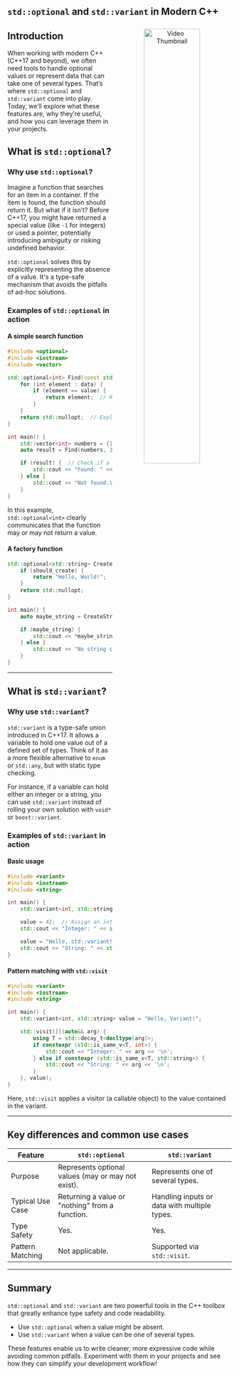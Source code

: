
**`std::optional` and `std::variant` in Modern C++**
--

<p align="center">
  <a href="https://youtu.be/dummy_link"><img src="https://img.youtube.com/vi/dummy_link/maxresdefault.jpg" alt="Video Thumbnail" align="right" width=50% style="margin: 0.5rem"></a>
</p>

## **Introduction**

When working with modern C++ (C++17 and beyond), we often need tools to handle optional values or represent data that can take one of several types. That’s where `std::optional` and `std::variant` come into play. Today, we’ll explore what these features are, why they’re useful, and how you can leverage them in your projects.


## **What is `std::optional`?**

### Why use `std::optional`?

Imagine a function that searches for an item in a container. If the item is found, the function should return it. But what if it isn’t? Before C++17, you might have returned a special value (like `-1` for integers) or used a pointer, potentially introducing ambiguity or risking undefined behavior.

`std::optional` solves this by explicitly representing the absence of a value. It's a type-safe mechanism that avoids the pitfalls of ad-hoc solutions.

### Examples of `std::optional` in action

#### A simple search function

````cpp
#include <optional>
#include <iostream>
#include <vector>

std::optional<int> Find(const std::vector<int>& data, int value) {
    for (int element : data) {
        if (element == value) {
            return element;  // Return the value if found
        }
    }
    return std::nullopt;  // Explicitly indicate "no value"
}

int main() {
    std::vector<int> numbers = {1, 2, 3, 4, 5};
    auto result = Find(numbers, 3);

    if (result) {  // Check if a value exists
        std::cout << "Found: " << *result << '\n';
    } else {
        std::cout << "Not found.\n";
    }
}
````
In this example, `std::optional<int>` clearly communicates that the function may or may not return a value.

#### A factory function

````cpp
std::optional<std::string> CreateString(bool should_create) {
    if (should_create) {
        return "Hello, World!";
    }
    return std::nullopt;
}

int main() {
    auto maybe_string = CreateString(true);

    if (maybe_string) {
        std::cout << *maybe_string << '\n';
    } else {
        std::cout << "No string created.\n";
    }
}
````
---

## **What is `std::variant`?**

### Why use `std::variant`?

`std::variant` is a type-safe union introduced in C++17. It allows a variable to hold one value out of a defined set of types. Think of it as a more flexible alternative to `enum` or `std::any`, but with static type checking.

For instance, if a variable can hold either an integer or a string, you can use `std::variant` instead of rolling your own solution with `void*` or `boost::variant`.

### Examples of `std::variant` in action

#### Basic usage

````cpp
#include <variant>
#include <iostream>
#include <string>

int main() {
    std::variant<int, std::string> value;

    value = 42;  // Assign an integer
    std::cout << "Integer: " << std::get<int>(value) << '\n';

    value = "Hello, std::variant!";  // Assign a string
    std::cout << "String: " << std::get<std::string>(value) << '\n';
}
````
#### Pattern matching with `std::visit`

````cpp
#include <variant>
#include <iostream>
#include <string>

int main() {
    std::variant<int, std::string> value = "Hello, Variant!";

    std::visit([](auto&& arg) {
        using T = std::decay_t<decltype(arg)>;
        if constexpr (std::is_same_v<T, int>) {
            std::cout << "Integer: " << arg << '\n';
        } else if constexpr (std::is_same_v<T, std::string>) {
            std::cout << "String: " << arg << '\n';
        }
    }, value);
}
````
Here, `std::visit` applies a visitor (a callable object) to the value contained in the variant.

---

## **Key differences and common use cases**

| Feature           | `std::optional`                                      | `std::variant`                                  |
|--------------------|------------------------------------------------------|------------------------------------------------|
| Purpose           | Represents optional values (may or may not exist).   | Represents one of several types.              |
| Typical Use Case  | Returning a value or "nothing" from a function.       | Handling inputs or data with multiple types.  |
| Type Safety       | Yes.                                                  | Yes.                                           |
| Pattern Matching  | Not applicable.                                       | Supported via `std::visit`.                   |

---

## **Summary**

`std::optional` and `std::variant` are two powerful tools in the C++ toolbox that greatly enhance type safety and code readability.

- Use `std::optional` when a value might be absent.
- Use `std::variant` when a value can be one of several types.

These features enable us to write cleaner, more expressive code while avoiding common pitfalls. Experiment with them in your projects and see how they can simplify your development workflow!

